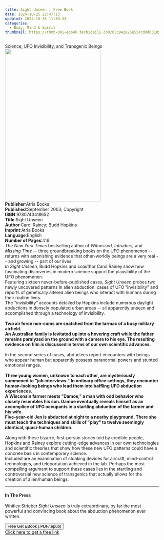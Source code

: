 ```yaml
---
title: Sight Unseen | Free Book
date: 2024-10-25 22:47:13
updated: 2024-10-26 11:39:33
categories:
  - Body, Mind & Spirit
thumbnail: https://thmb-001-ebook.techidaily.com/05c942826e554cd0d631855e8a7d71a9cef550fbb6ca7cefa1702525e6e4f17e.jpg
---
```

<main id="book-container">
  <div class="flex flex-col">
    <div class="book-brief flex-1 py-6 px-4 sm:p-6 md:py-10 md:px-8">
      <!-- brief-->
      <div class="book-brief-main">
        Science, UFO Invisibility, and Transgenic Beings
      </div>
    </div>
    <div
      class="book-meta-info flex-1 grid gap-4 col-start-1 col-end-3 row-start-1 sm:mb-6 sm:grid-cols-4 lg:gap-6 lg:col-start-2 lg:row-end-6 lg:row-span-6 lg:mb-0"
    >
      <div
        class="book-meta-info-left place-content-center mt-4 p-4 text-sm leading-6 col-start-2 col-span-2 dark:text-slate-400"
      >
        <img
          class="w-full h-500 object-cover rounded-lg sm:h-255 sm:col-span-2 lg:col-span-full"
          src="https://img-001-ebook.techidaily.com/1a16d508fff2246bad713ed1815a344c655c560ef80c3db1615192dedc8a2b92.jpg"
          alt=""
          width="312"
          height="500"
        />
      </div>
      <div
        class="book-meta-info-right mt-2 col-start-1 row-start-2 col-span-3 self-center"
      >
        <!-- meta data  -->
        <div class="flex flex-col px-4 md:px-8">
          <div class="flex-1">
            <strong>Publisher</strong>:<span class="px-2">Atria Books</span>
          </div>
          <div class="flex-1">
            <strong>Published</strong>:<span class="px-2"
              >September 2003; Copyright</span
            >
          </div>
          <div class="flex-1">
            <strong>ISBN</strong>:<span class="px-2">9780743418652</span>
          </div>
          <div class="flex-1">
            <strong>Title</strong>:<span class="px-2">Sight Unseen</span>
          </div>
          <div class="flex-1">
            <strong>Author</strong>:<span class="px-2"
              >Carol Rainey; Budd Hopkins</span
            >
          </div>
          <div class="flex-1">
            <strong>Imprint</strong>:<span class="px-2">Atria Books</span>
          </div>
          <div class="flex-1">
            <strong>Language</strong>:<span class="px-2">English</span>
          </div>
          <div class="flex-1">
            <strong>Number of Pages</strong>:<span class="px-2">416</span>
          </div>
        </div>
      </div>
    </div>
    <div class="book-description flex-1 py-6 px-4 sm:p-6 md:py-10 md:px-8">
      <div class="book-description-main">
        <div accordion-content="" id="description">
          <i>The New York Times</i> bestselling author of
          <i>Witnessed, Intruders,</i> and <i>Missing Time</i> -- three
          groundbreaking books on the UFO phenomenon -- returns with astonishing
          evidence that other-worldly beings are a very real -- and growing --
          part of our lives. <br />
          <i>In Sight Unseen,</i> Budd Hopkins and coauthor Carol Rainey show
          how fascinating discoveries in modern science support the plausibility
          of the UFO phenomenon. <br />
          Featuring sixteen never-before-published cases,
          <i>Sight Unseen</i> probes two newly uncovered patterns in alien
          abduction: cases of UFO "invisibility" and reports of genetically
          altered alien beings who interact with humans during their routine
          lives. <br />
          The "invisibility" accounts detailed by Hopkins include numerous
          daylight abductions in densely populated urban areas -- all apparently
          unseen and accomplished through a technology of invisibility.<br />
          <br />
          <b
            >Two air force non-coms are snatched from the tarmac of a busy
            military airfield. <br />
            An Australian family is levitated up into a hovering craft while the
            father remains paralyzed on the ground with a camera to his eye. The
            resulting evidence on film is discussed in terms of our own
            scientific advances.</b
          >
          <br />
          <br />
          In the second series of cases, abductees report encounters with beings
          who appear human but apparently possess paranormal powers and stunted
          emotional ranges.<br />
          <br />
          <b
            >Three young women, unknown to each other, are mysteriously summoned
            to "job interviews." In ordinary office settings, they encounter
            human-looking beings who lead them into baffling UFO abduction
            experiences. <br />
            A Wisconsin farmer meets "Damoe," a man with odd behavior who
            closely resembles his son. Damoe eventually reveals himself as an
            accomplice of UFO occupants in a startling abduction of the farmer
            and his wife. <br />
            Five-year-old Jen is abducted at night to a nearby playground. There
            she must teach the techniques and skills of "play" to twelve
            seemingly identical, quasi-human children.</b
          >
          <br />
          <br />
          Along with these bizarre, first-person stories told by credible
          people, Hopkins and Rainey explore cutting-edge advances in our own
          technologies and scientific theories that show how these new UFO
          patterns could have a concrete basis in contemporary science. <br />
          Included are an examination of cloaking devices for aircraft,
          mind-control technologies, and teleportation achieved in the lab.
          Perhaps the most compelling argument to support these cases lies in
          the startling and controversial new science of transgenics that
          actually allows for the creation of alien/human beings.
        </div>
        <div class="accordion-fader"></div>
      </div>
    </div>
    <div class="book-excerpts flex-1 py-6 px-4 sm:p-6 md:py-10 md:px-8">
      <!-- excerpts-->
      <div class="book-excerpts-main">
        <hr />
        <h4 class="placeholder placeholder-heading">
          <span>In The Press</span>
        </h4>
        <p>
          Whitley Strieber <i>Sight Unseen</i> is truly extraordinary, by far
          the most powerful and convincing book about the abduction phenomenon
          ever written.
        </p>
      </div>
    </div>
    <div
      class="book-about-author flex-1 py-6 px-4 sm:p-6 md:py-10 md:px-8"
    ></div>
    <div class="book-free-get flex-1 py-6 px-4 sm:p-6 md:py-10 md:px-8">
      <button
        id="btn-free-get"
        class="bg-blue-500 hover:bg-blue-700 text-white font-bold py-2 px-4 rounded"
      >
        Free Get EBook (.PDF/.epub)
      </button>
      <div id="countdown-display" class="px-2 text-lg mt-2"></div>
      <a
        id="free-link"
        class="hidden bg-blue-500 hover:bg-blue-700 text-white font-bold py-2 px-4 rounded"
        href="https://www.ebooks.com/en-us/book/163150/sight-unseen/carol-rainey/"
        target="_blank"
        >Click here to get a free link</a
      >
    </div>
    <script>
      let countdownTime = 0;
      let countdownInterval = null;
      document
        .getElementById('btn-free-get')
        .addEventListener('click', startCountdown);
      function startCountdown() {
        countdownTime = new Date().getTime() + 60000 * 3;
        countdownInterval = setInterval(updateCountdown, 1000);
        document.getElementById('btn-free-get').disabled = true;
        document
          .getElementById('btn-free-get')
          .classList.add('bg-gray-500', 'cursor-not-allowed');
      }
      function updateCountdown() {
        let currentTime = new Date().getTime();
        let timeLeft = countdownTime - currentTime;
        let secondsLeft = Math.floor(timeLeft / 1000);
        document.getElementById('countdown-display').innerHTML =
          `Remaining time: ${secondsLeft} seconds.`;
        if (secondsLeft <= 0) {
          clearInterval(countdownInterval);
          document.getElementById('btn-free-get').classList.add('hidden');
          document.getElementById('free-link').classList.remove('hidden');
          document.getElementById('countdown-display').innerHTML = '';
        }
      }
    </script>
  </div>
</main>
